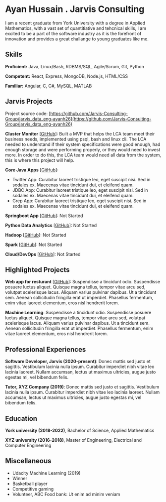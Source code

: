 # Ayan Hussain . Jarvis Consulting

I am a recent graduate from York University with a degree in Applied Mathematics, with a vast set of quantitiative and tehcnical skills, I am excited to be a part of the software industry as it is the forefront of innovation and provides a great challange to young graduates like me.

## Skills

**Proficient:** Java, Linux/Bash, RDBMS/SQL, Agile/Scrum, Git, Python

**Competent:** React, Express, MongoDB, Node.js, HTML/CSS

**Familiar:** Angular, C, C#, MySQL, MATLAB

## Jarvis Projects

Project source code: [https://github.com/Jarvis-Consulting-Group/jarvis_data_eng-ayanh26](https://github.com/Jarvis-Consulting-Group/jarvis_data_eng-ayanh26)


**Cluster Monitor** [[GitHub](https://github.com/Jarvis-Consulting-Group/jarvis_data_eng-ayanh26/tree/masterhttps://github.com/Jarvis-Consulting-Group/jarvis_data_eng-ayanh26.git)]: Built a MVP that helps the LCA team meet their business needs, implemented using psql, bash and linux cli. The LCA needed to understand if their system specifications were good enough, had enough storage and were performing properly, or they would need to invest more. In order to do this, the LCA team would need all data from the system, this is where this project will help.

**Core Java Apps** [[GitHub](https://github.com/Jarvis-Consulting-Group/jarvis_data_eng-ayanh26/tree/master/core_java)]:
      
  - Twitter App: Curabitur laoreet tristique leo, eget suscipit nisi. Sed in sodales ex. Maecenas vitae tincidunt dui, et eleifend quam.
  - JDBC App: Curabitur laoreet tristique leo, eget suscipit nisi. Sed in sodales ex. Maecenas vitae tincidunt dui, et eleifend quam.
  - Grep App: Curabitur laoreet tristique leo, eget suscipit nisi. Sed in sodales ex. Maecenas vitae tincidunt dui, et eleifend quam.

**Springboot App** [[GitHub](https://github.com/Jarvis-Consulting-Group/jarvis_data_eng-ayanh26/tree/master/springboot)]: Not Started

**Python Data Analytics** [[GitHub](https://github.com/Jarvis-Consulting-Group/jarvis_data_eng-ayanh26/tree/master/python_data_anlytics)]: Not Started

**Hadoop** [[GitHub](https://github.com/Jarvis-Consulting-Group/jarvis_data_eng-ayanh26/tree/master/hadoop)]: Not Started

**Spark** [[GitHub](https://github.com/Jarvis-Consulting-Group/jarvis_data_eng-ayanh26/tree/master/spark)]: Not Started

**Cloud/DevOps** [[GitHub](https://github.com/Jarvis-Consulting-Group/jarvis_data_eng-ayanh26/tree/master/cloud_devops)]: Not Started


## Highlighted Projects
**Web app for resturant** [[GitHub](https://github.com/jarviscanada/jarvis_profile_builder)]: Suspendisse a tincidunt odio. Suspendisse posuere luctus aliquet. Quisque magna tellus, tempor vitae arcu sed, volutpat scelerisque lacus. Aliquam varius pulvinar dapibus. Ut a tincidunt sem. Aenean sollicitudin fringilla erat ut imperdiet. Phasellus fermentum, enim vitae laoreet elementum, eros nisl hendrerit lorem.

**Machine Learning**: Suspendisse a tincidunt odio. Suspendisse posuere luctus aliquet. Quisque magna tellus, tempor vitae arcu sed, volutpat scelerisque lacus. Aliquam varius pulvinar dapibus. Ut a tincidunt sem. Aenean sollicitudin fringilla erat ut imperdiet. Phasellus fermentum, enim vitae laoreet elementum, eros nisl hendrerit lorem.


## Professional Experiences

**Software Developer, Jarvis (2020-present)**: Donec mattis sed justo et sagittis. Vestibulum lacinia nulla ipsum. Curabitur imperdiet nibh vitae leo lacinia laoreet. Nullam accumsan, lectus ut maximus ultricies, augue justo egestas mi, vel bibendum felis.

**Tutor, XYZ Company (2019)**: Donec mattis sed justo et sagittis. Vestibulum lacinia nulla ipsum. Curabitur imperdiet nibh vitae leo lacinia laoreet. Nullam accumsan, lectus ut maximus ultricies, augue justo egestas mi, vel bibendum felis.


## Education
**York university (2018-2022)**, Bachelor of Science, Applied Mathematics

**XYZ university (2016-2018)**, Master of Engineering, Electrical and Computer Engineering


## Miscellaneous
- Udacity Machine Learning (2019)
- Winner
- Basketball player
- Competitive gaming
- Volunteer, ABC Food bank: Ut enim ad minim veniam